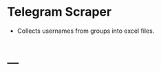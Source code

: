 # **Telegram Scraper**

- Collects usernames from groups into excel files.

# ************************\_\_************************
